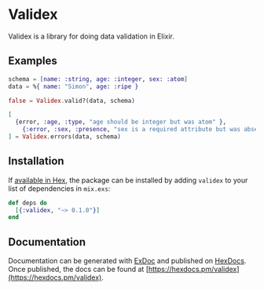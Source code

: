 # Validex

Validex is a library for doing data validation in Elixir.

## Examples

```elixir
schema = [name: :string, age: :integer, sex: :atom]
data = %{ name: "Simon", age: :ripe }

false = Validex.valid?(data, schema)

[
  {error, :age, :type, "age should be integer but was atom" },
	{:error, :sex, :presence, "sex is a required attribute but was absent"}
] = Validex.errors(data, schema)
```

## Installation

If [available in Hex](https://hex.pm/docs/publish), the package can be installed
by adding `validex` to your list of dependencies in `mix.exs`:

```elixir
def deps do
  [{:validex, "~> 0.1.0"}]
end
```

## Documentation

Documentation can be generated with [ExDoc](https://github.com/elixir-lang/ex_doc)
and published on [HexDocs](https://hexdocs.pm). Once published, the docs can
be found at [https://hexdocs.pm/validex](https://hexdocs.pm/validex).


